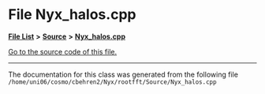 
# File Nyx\_halos.cpp


[**File List**](files.md) **>** [**Source**](dir_74389ed8173ad57b461b9d623a1f3867.md) **>** [**Nyx\_halos.cpp**](Nyx__halos_8cpp.md)

[Go to the source code of this file.](Nyx__halos_8cpp_source.md)



























------------------------------
The documentation for this class was generated from the following file `/home/uni06/cosmo/cbehren2/Nyx/rootfft/Source/Nyx_halos.cpp`
